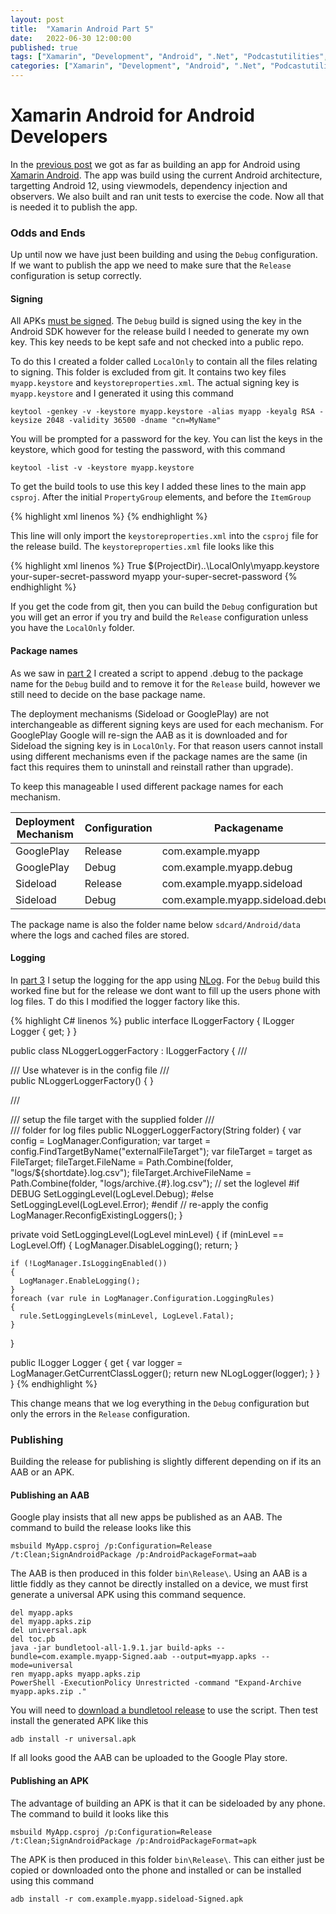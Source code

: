 ```yaml
---
layout: post
title:  "Xamarin Android Part 5"
date:   2022-06-30 12:00:00
published: true
tags: ["Xamarin", "Development", "Android", ".Net", "Podcastutilities", "Mobile"]
categories: ["Xamarin", "Development", "Android", ".Net", "Podcastutilities", "Mobile"]
---
```


# Xamarin Android for Android Developers

In the [previous post][part-4-url] we got as far as building an app for Android using [Xamarin Android][xamarin-android-url]. The app was build using the current Android architecture, targetting Android 12, using viewmodels, dependency injection and observers. We also built and ran unit tests to exercise the code. Now all that is needed it to publish the app.

### Odds and Ends

Up until now we have just been building and using the `Debug` configuration. If we want to publish the app we need to make sure that the `Release` configuration is setup correctly.

#### Signing

All APKs [must be signed][apk-signing-url]. The `Debug` build is signed using the key in the Android SDK however for the release build I needed to generate my own key. This key needs to be kept safe and not checked into a public repo.

To do this I created a folder called `LocalOnly` to contain all the files relating to signing. This folder is excluded from git. It contains two key files `myapp.keystore` and `keystoreproperties.xml`. The actual signing key is `myapp.keystore` and I generated it using this command

```
keytool -genkey -v -keystore myapp.keystore -alias myapp -keyalg RSA -keysize 2048 -validity 36500 -dname "cn=MyName"
```

You will be prompted for a password for the key. You can list the keys in the keystore, which good for testing the password, with this command

```
keytool -list -v -keystore myapp.keystore
```

To get the build tools to use this key I added these lines to the main app `csproj`. After the initial `PropertyGroup` elements, and before the `ItemGroup`

{% highlight xml linenos %}
</PropertyGroup>
<Import Project="$(ProjectDir)..\LocalOnly\keystoreproperties.xml" Condition=" '$(Configuration)|$(Platform)' == 'Release|AnyCPU' " />
<ItemGroup>
{% endhighlight %}

This line will only import the `keystoreproperties.xml` into the `csproj` file for the release build. The `keystoreproperties.xml` file looks like this

{% highlight xml linenos %}
<Project xmlns="http://schemas.microsoft.com/developer/msbuild/2003">
  <PropertyGroup Condition=" '$(Configuration)|$(Platform)' == 'Release|AnyCPU' ">
    <AndroidKeyStore>True</AndroidKeyStore>
    <AndroidSigningKeyStore>$(ProjectDir)..\LocalOnly\myapp.keystore</AndroidSigningKeyStore>
    <AndroidSigningStorePass>your-super-secret-password</AndroidSigningStorePass>
    <AndroidSigningKeyAlias>myapp</AndroidSigningKeyAlias>
    <AndroidSigningKeyPass>your-super-secret-password</AndroidSigningKeyPass>
  </PropertyGroup>
</Project>{% endhighlight %}

If you get the code from git, then you can build the `Debug` configuration but you will get an error if you try and build the `Release` configuration unless you have the `LocalOnly` folder.

#### Package names

As we saw in [part 2][part-2-url] I created a script to append .debug to the package name for the `Debug` build and to remove it for the `Release` build, however we still need to decide on the base package name. 

The deployment mechanisms (Sideload or GooglePlay) are not interchangeable as different signing keys are used for each mechanism. For GooglePlay Google will re-sign the AAB as it is downloaded and for Sideload the signing key is in `LocalOnly`. For that reason users cannot install using different mechanisms even if the package names are the same (in fact this requires them to uninstall and reinstall rather than upgrade).

To keep this manageable I used different package names for each mechanism.

| Deployment Mechanism | Configuration | Packagename |
| -------------------- | ------------- | ----------- |
| GooglePlay           | Release       | com.example.myapp
| GooglePlay           | Debug         | com.example.myapp.debug
| Sideload             | Release       | com.example.myapp.sideload
| Sideload             | Debug         | com.example.myapp.sideload.debug 

The package name is also the folder name below `sdcard/Android/data` where the logs and cached files are stored.

#### Logging

In [part 3][part-3-url] I setup the logging for the app using [NLog][nlog-url]. For the `Debug` build this worked fine but for the release we dont want to fill up the users phone with log files. T do this I modified the logger factory like this.

{% highlight C# linenos %}
public interface ILoggerFactory
{
  ILogger Logger { get; }
}

public class NLoggerLoggerFactory : ILoggerFactory
{
  /// <summary>
  /// Use whatever is in the config file
  /// </summary>
  public NLoggerLoggerFactory()
  {
  }

  /// <summary>
  /// setup the file target with the supplied folder
  /// </summary>
  /// <param name="folder">folder for log files</param>
  public NLoggerLoggerFactory(String folder)
  {
    var config = LogManager.Configuration;
    var target = config.FindTargetByName("externalFileTarget");
    var fileTarget = target as FileTarget;
    fileTarget.FileName = Path.Combine(folder, "logs/${shortdate}.log.csv");
    fileTarget.ArchiveFileName = Path.Combine(folder, "logs/archive.{#}.log.csv");
    // set the loglevel
#if DEBUG
    SetLoggingLevel(LogLevel.Debug);
#else
    SetLoggingLevel(LogLevel.Error);
#endif
    // re-apply the config
    LogManager.ReconfigExistingLoggers();
  }

  private void SetLoggingLevel(LogLevel minLevel)
  {
    if (minLevel == LogLevel.Off)
    {
      LogManager.DisableLogging();
      return;
    }

    if (!LogManager.IsLoggingEnabled())
    {
      LogManager.EnableLogging();
    }
    foreach (var rule in LogManager.Configuration.LoggingRules)
    {
      rule.SetLoggingLevels(minLevel, LogLevel.Fatal);
    }
  }

  public ILogger Logger
  {
    get
    {
      var logger = LogManager.GetCurrentClassLogger();
      return new NLogLogger(logger);
    }
  }
}
{% endhighlight %}

This change means that we log everything in the `Debug` configuration but only the errors in the `Release` configuration.

### Publishing

Building the release for publishing is slightly different depending on if its an AAB or an APK.

#### Publishing an AAB

Google play insists that all new apps be published as an AAB. The command to build the release looks like this

```
msbuild MyApp.csproj /p:Configuration=Release /t:Clean;SignAndroidPackage /p:AndroidPackageFormat=aab
```

The AAB is then produced in this folder `bin\Release\`. Using an AAB is a little fiddly as they cannot be directly installed on a device, we must first generate a universal APK using this command sequence.

```
del myapp.apks
del myapp.apks.zip
del universal.apk
del toc.pb
java -jar bundletool-all-1.9.1.jar build-apks --bundle=com.example.myapp-Signed.aab --output=myapp.apks --mode=universal
ren myapp.apks myapp.apks.zip
PowerShell -ExecutionPolicy Unrestricted -command "Expand-Archive myapp.apks.zip ."
```

You will need to [download a bundletool release][bundletool-url] to use the script. Then test install the generated APK like this

```
adb install -r universal.apk
```

If all looks good the AAB can be uploaded to the Google Play store.

#### Publishing an APK

The advantage of building an APK is that it can be sideloaded by any phone. The command to build it looks like this

```
msbuild MyApp.csproj /p:Configuration=Release /t:Clean;SignAndroidPackage /p:AndroidPackageFormat=apk
```

The APK is then produced in this folder `bin\Release\`. This can either just be copied or downloaded onto the phone and installed or can be installed using this command

```
adb install -r com.example.myapp.sideload-Signed.apk
```


[part-1-url]:               /blog/2021/12/28/xamarin-android-part1
[part-2-url]:               /blog/2022/02/24/xamarin-android-part2
[part-3-url]:               /blog/2022/03/27/xamarin-android-part3
[part-4-url]:				/blog/2022/04/27/xamarin-android-part4
[xamarin-android-url]:      https://docs.microsoft.com/en-us/xamarin/android/
[livedata-url]:             https://developer.android.com/topic/libraries/architecture/livedata
[events-url]:               https://docs.microsoft.com/en-us/dotnet/standard/events/
[unit-test1-url]:           https://developer.android.com/training/testing/fundamentals
[unit-test2-url]:           https://developer.android.com/training/testing/local-tests
[robolectric-url]:          http://robolectric.org
[wsa-url]:                  https://docs.microsoft.com/en-us/windows/android/wsa/
[xunit-devices-url]:        https://github.com/xunit/devices.xunit
[nunit-lite-url]:           https://github.com/xamarin/Xamarin.Legacy.NUnitLite
[nunit-template-url]:       https://dgatto.com/posts/2020/12/droid-nunit-template/
[fakeiteasy-url]:           https://fakeiteasy.readthedocs.io/en/stable/
[apk-signing-url]:			https://developer.android.com/studio/publish/app-signing
[nlog-url]:                 https://nlog-project.org
[bundletool-url]:			https://github.com/google/bundletool/releases
